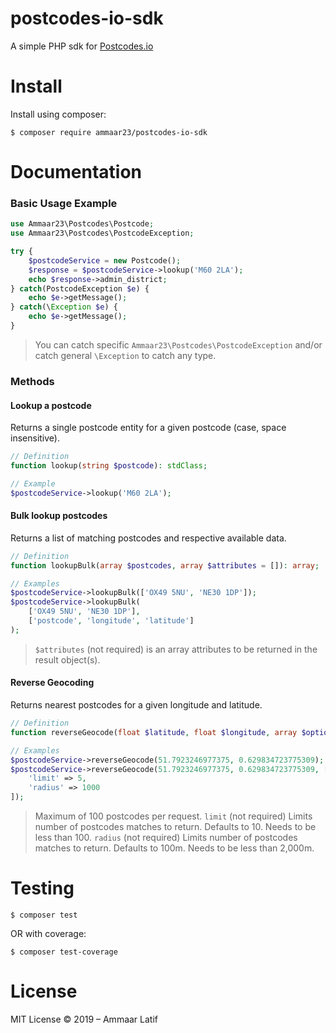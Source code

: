 # postcodes-io-sdk
A simple PHP sdk for [Postcodes.io](https://postcodes.io)

# Install

Install using composer:

```
$ composer require ammaar23/postcodes-io-sdk
```

# Documentation

### Basic Usage Example

```php
use Ammaar23\Postcodes\Postcode;
use Ammaar23\Postcodes\PostcodeException;

try {
    $postcodeService = new Postcode();
    $response = $postcodeService->lookup('M60 2LA');
    echo $response->admin_district;
} catch(PostcodeException $e) {
    echo $e->getMessage();
} catch(\Exception $e) {
    echo $e->getMessage();
}
```
> You can catch specific `Ammaar23\Postcodes\PostcodeException` and/or catch general `\Exception` to catch any type.

### Methods
#### Lookup a postcode
Returns a single postcode entity for a given postcode (case, space insensitive).
```php
// Definition
function lookup(string $postcode): stdClass;

// Example
$postcodeService->lookup('M60 2LA');
```
#### Bulk lookup postcodes
Returns a list of matching postcodes and respective available data.
```php
// Definition
function lookupBulk(array $postcodes, array $attributes = []): array;

// Examples
$postcodeService->lookupBulk(['OX49 5NU', 'NE30 1DP']);
$postcodeService->lookupBulk(
    ['OX49 5NU', 'NE30 1DP'],
    ['postcode', 'longitude', 'latitude']
);
```
> `$attributes` (not required) is an array attributes to be returned in the result object(s).
#### Reverse Geocoding
Returns nearest postcodes for a given longitude and latitude.
```php
// Definition
function reverseGeocode(float $latitude, float $longitude, array $options = []): array;

// Examples
$postcodeService->reverseGeocode(51.7923246977375, 0.629834723775309);
$postcodeService->reverseGeocode(51.7923246977375, 0.629834723775309, [
    'limit' => 5,
    'radius' => 1000
]);
```
> Maximum of 100 postcodes per request.
`limit` (not required) Limits number of postcodes matches to return. Defaults to 10. Needs to be less than 100.
`radius` (not required) Limits number of postcodes matches to return. Defaults to 100m. Needs to be less than 2,000m.

# Testing

```
$ composer test
```
OR with coverage:
```
$ composer test-coverage
```

# License
MIT License
&copy; 2019 &ndash; Ammaar Latif
